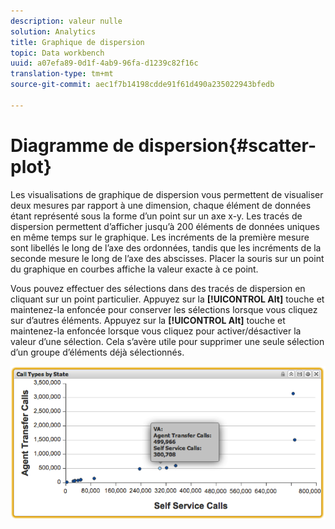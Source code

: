 ```yaml
---
description: valeur nulle
solution: Analytics
title: Graphique de dispersion
topic: Data workbench
uuid: a07efa89-0d1f-4ab9-96fa-d1239c82f16c
translation-type: tm+mt
source-git-commit: aec1f7b14198cdde91f61d490a235022943bfedb

---
```



# Diagramme de dispersion{#scatter-plot}

Les visualisations de graphique de dispersion vous permettent de visualiser deux mesures par rapport à une dimension, chaque élément de données étant représenté sous la forme d’un point sur un axe x-y. Les tracés de dispersion permettent d’afficher jusqu’à 200 éléments de données uniques en même temps sur le graphique. Les incréments de la première mesure sont libellés le long de l’axe des ordonnées, tandis que les incréments de la seconde mesure le long de l’axe des abscisses. Placer la souris sur un point du graphique en courbes affiche la valeur exacte à ce point.

Vous pouvez effectuer des sélections dans des tracés de dispersion en cliquant sur un point particulier. Appuyez sur la **[!UICONTROL Alt]** touche et maintenez-la enfoncée pour conserver les sélections lorsque vous cliquez sur d’autres éléments. Appuyez sur la **[!UICONTROL Alt]** touche et maintenez-la enfoncée lorsque vous cliquez pour activer/désactiver la valeur d’une sélection. Cela s’avère utile pour supprimer une seule sélection d’un groupe d’éléments déjà sélectionnés.

![](assets/scatter_plot.png)

